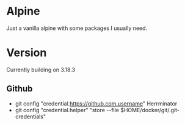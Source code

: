 # Alpine #
Just a vanilla alpine with some packages I usually need.

# Version #
Currently building on 3.18.3

## Github ##
  - git config "credential.https://github.com.username" Herrminator
  - git config "credential.helper" "store --file $HOME/docker/git/.git-credentials"
